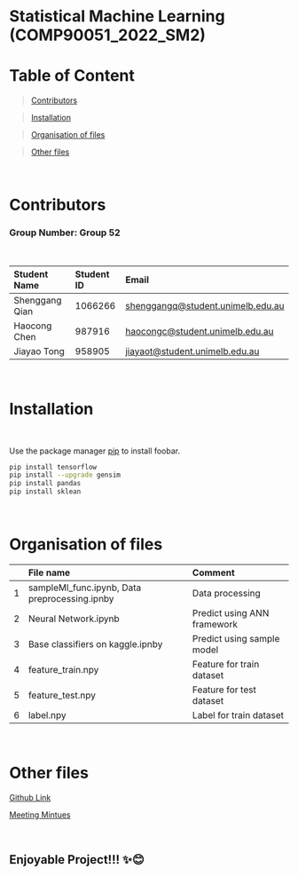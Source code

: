 # **Statistical Machine Learning (COMP90051_2022_SM2)**


# Table of Content
>[Contributors](https://github.com/shenggangq/sml_2022_group52/blob/main/README.md#Contributors)

>[Installation](https://github.com/shenggangq/sml_2022_group52/blob/main/README.md#Installation)

>[Organisation of files](https://github.com/shenggangq/sml_2022_group52/blob/main/README.md#organisation-of-files)

>[Other files](https://github.com/shenggangq/sml_2022_group52/blob/main/README.md#Other-files)


<br/>
 
# Contributors

### **Group Number: Group 52**
<br/>

| Student Name| Student ID | Email |
| :--- | :--- | :--- |
| Shenggang Qian| 1066266|shenggangq@student.unimelb.edu.au|
|  Haocong Chen| 987916| haocongc@student.unimelb.edu.au| 
| Jiayao Tong|    958905    |jiayaot@student.unimelb.edu.au|

  
<br/>


# Installation 
<br/>

Use the package manager [pip](https://pip.pypa.io/en/stable/) to install foobar.

```bash
pip install tensorflow
pip install --upgrade gensim
pip install pandas 
pip install sklean 
```
<br/>

# Organisation of files

|      | File name | Comment  |  
| :--- | :--- | :--- |
|1| sampleMl_func.ipynb, Data preprocessing.ipnby| Data processing |  
| 2|Neural Network.ipynb | Predict using ANN framework | 
|3| Base classifiers on kaggle.ipnby| Predict using sample model  |
|4| feature_train.npy| Feature for train dataset |
|5| feature_test.npy| Feature for test dataset |
|6| label.npy| Label for train dataset  |


<br/>

# Other files


[Github Link](https://github.com/shenggangq/sml_2022_group52.git)

[Meeting Mintues](https://github.com/shenggangq/sml_2022_group52/blob/main/meeting%20minute.zip)


<br/>

## Enjoyable Project!!!  ✨😊